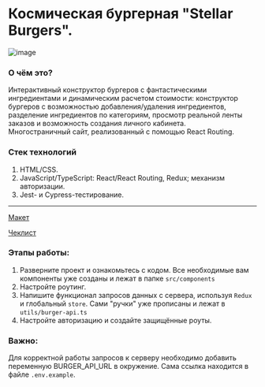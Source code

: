 # Космическая бургерная "Stellar Burgers".
![image](https://github.com/user-attachments/assets/850ca1b4-d61d-4be5-b69c-e0b38817b994)


### О чём это?
Интерактивный конструктор бургеров с фантастическими ингредиентами и динамическим расчетом стоимости: конструктор бургеров с возможностью добавления/удаления ингредиентов, разделение ингредиентов по категориям, просмотр реальной ленты заказов и возможность создания личного кабинета.\
Многостраничный сайт, реализованный с помощью React Routing.

### Стек технологий
1. HTML/CSS.
2. JavaScript/TypeScript: React/React Routing, Redux; механизм авторизации.
3. Jest- и Cypress-тестирование.

___

[Макет](<https://www.figma.com/file/vIywAvqfkOIRWGOkfOnReY/React-Fullstack_-Проектные-задачи-(3-месяца)_external_link?type=design&node-id=0-1&mode=design>)

[Чеклист](https://www.notion.so/praktikum/0527c10b723d4873aa75686bad54b32e?pvs=4)

### Этапы работы:
1. Разверните проект и ознакомьтесь с кодом. Все необходимые вам компоненты уже созданы и лежат в папке `src/components`
2. Настройте роутинг.
3. Напишите функционал запросов данных с сервера, используя `Redux` и глобальный `store`. Сами "ручки" уже прописаны и лежат в `utils/burger-api.ts`
4. Настройте авторизацию и создайте защищённые роуты.

### Важно:
Для корректной работы запросов к серверу необходимо добавить переменную BURGER_API_URL в окружение. Сама ссылка находится в файле `.env.example`.
